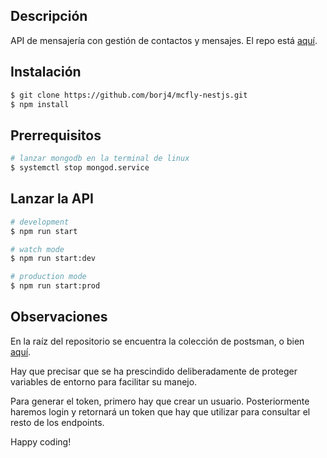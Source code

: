 ## Descripción

API de mensajería con gestión de contactos y mensajes. El repo está [aquí](https://github.com/borj4/mcfly-nestjs.git).

## Instalación

```bash
$ git clone https://github.com/borj4/mcfly-nestjs.git
$ npm install
```

## Prerrequisitos

```bash
# lanzar mongodb en la terminal de linux
$ systemctl stop mongod.service
```
## Lanzar la API

```bash
# development
$ npm run start

# watch mode
$ npm run start:dev

# production mode
$ npm run start:prod
```

## Observaciones

En la raíz del repositorio se encuentra la colección de postsman, o bien [aquí](mcfly-nestjs.postman_collection.json).

Hay que precisar que se ha prescindido deliberadamente de proteger variables de entorno para facilitar su manejo.

Para generar el token, primero hay que crear un usuario. Posteriormente haremos login y retornará un token que hay que utilizar para consultar el resto de los endpoints.

Happy coding!